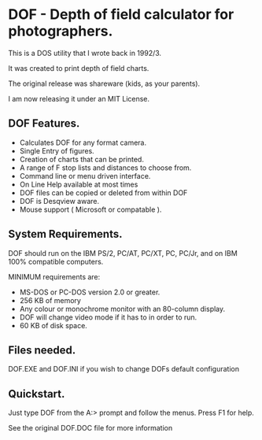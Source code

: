 # DOF - Depth of field calculator for photographers.

This is a DOS utility that I wrote back in 1992/3.

It was created to print depth of field charts.

The original release was shareware (kids, as your parents).

I am now releasing it under an MIT License.

## DOF Features.

- Calculates DOF for any format camera.
- Single Entry of figures.
- Creation of charts that can be printed.
- A range of F stop lists and distances to choose from.
- Command line or menu driven interface.
- On Line Help available at most times
- DOF files can be copied or deleted from within DOF
- DOF is Desqview aware.
- Mouse support ( Microsoft or compatable ).

## System Requirements.

DOF should run on the IBM PS/2, PC/AT, PC/XT, PC, PC/Jr, and on IBM 100% compatible computers.

MINIMUM requirements are:

- MS-DOS or PC-DOS version 2.0 or greater.
- 256 KB of memory
- Any colour or monochrome monitor with an 80-column display.
- DOF will change video mode if it has to in order to run.
- 60 KB of disk space.

## Files needed.

DOF.EXE
and DOF.INI if you wish to change DOFs default configuration

## Quickstart.

Just type DOF from the A:\> prompt and follow the menus.
Press F1 for help.

See the original DOF.DOC file for more information
